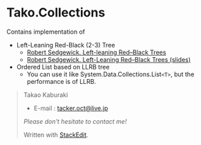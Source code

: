 Tako.Collections
================

Contains implementation of

- Left-Leaning Red-Black (2-3) Tree
    - [Robert Sedgewick. Left-leaning Red–Black Trees][1]
    - [Robert Sedgewick. Left-Leaning Red–Black Trees (slides)][2]
- Ordered List based on LLRB tree
    - You can use it like System.Data.Collections.List`<T>`, but the performance is of LLRB.

> Takao Kaburaki  
>
> - E-mail : tacker.oct@live.jp  
>
> *Please don't hesitate to contact me!*  
>
> Written with [StackEdit](http://benweet.github.io/stackedit/).


  [1]: http://www.cs.princeton.edu/~rs/talks/LLRB/LLRB.pdf
  [2]: http://www.cs.princeton.edu/~rs/talks/LLRB/RedBlack.pdf
